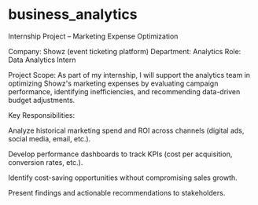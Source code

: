 # business_analytics
Internship Project
– Marketing Expense Optimization

Company: Showz (event ticketing platform)
Department: Analytics
Role: Data Analytics Intern

Project Scope:
As part of my internship, I will support the analytics team in optimizing Showz's marketing expenses by evaluating campaign performance, identifying inefficiencies, and recommending data-driven budget adjustments.

Key Responsibilities:

Analyze historical marketing spend and ROI across channels (digital ads, social media, email, etc.).

Develop performance dashboards to track KPIs (cost per acquisition, conversion rates, etc.).

Identify cost-saving opportunities without compromising sales growth.

Present findings and actionable recommendations to stakeholders.
